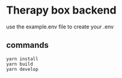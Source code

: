 # Therapy box backend

use the example.env file to create your .env

## commands
```
yarn install
yarn build
yarn develop
```